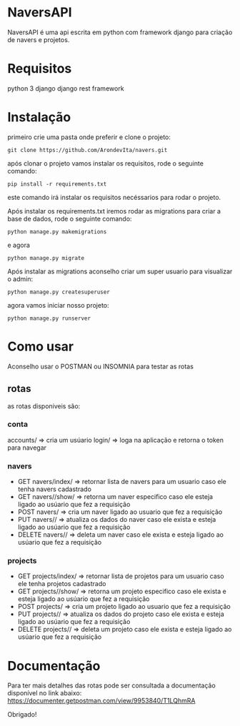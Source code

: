 # NaversAPI
NaversAPI é uma api escrita em python com framework django para criação de navers e projetos.

# Requisitos
python 3
django
django rest framework

# Instalação
primeiro crie uma pasta onde preferir e clone o projeto:
```
git clone https://github.com/ArondevIta/navers.git
```
após clonar o projeto vamos instalar os requisitos, rode o seguinte comando:
``` 
pip install -r requirements.txt
```
este comando irá instalar os requisitos necéssarios para rodar o projeto.

Após instalar os requirements.txt iremos rodar as migrations para criar a base de dados, rode o seguinte comando:
```
python manage.py makemigrations
```
e agora
```
python manage.py migrate
```
Após instalar as migrations aconselho criar um super usuario para visualizar o admin:
```
python manage.py createsuperuser
```
agora vamos iniciar nosso projeto:
```
python manage.py runserver
```

# Como usar
Aconselho usar o POSTMAN ou INSOMNIA para testar as rotas 
## rotas
as rotas disponiveis são: 

### conta 
accounts/ => cria um usúario
login/ => loga na aplicação e retorna o token para navegar
### navers
- GET navers/index/ => retornar lista de navers para um usuario caso ele tenha navers cadastrado
- GET navers/<id>/show/ => retorna um naver especifico caso ele esteja ligado ao usúario que fez a requisição
- POST navers/ => cria um naver ligado ao usuario que fez a requisição
- PUT navers/<id>/ => atualiza os dados do naver caso ele exista e esteja ligado ao usúario que fez a requisição
- DELETE navers/<id>/ => deleta um naver caso ele exista e esteja ligado ao usúario que fez a requisição
### projects
- GET projects/index/ => retornar lista de projetos para um usuario caso ele tenha projetos cadastrado
- GET projects/<id>/show/ => retorna um projeto especifico caso ele exista e esteja ligado ao usúario que fez a requisição
- POST projects/ => cria um projeto ligado ao usuario que fez a requisição
- PUT projects/<id>/ => atualiza os dados do projeto caso ele exista e esteja ligado ao usúario que fez a requisição
- DELETE projects/<id>/ => deleta um projeto caso ele exista e esteja ligado ao usúario que fez a requisição
# Documentação
Para ter mais detalhes das rotas pode ser consultada a documentação disponível no link abaixo:
https://documenter.getpostman.com/view/9953840/T1LQhmRA

Obrigado!
